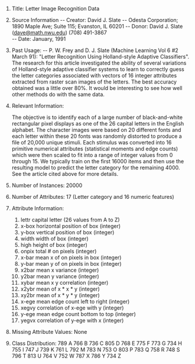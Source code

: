 1. Title: Letter Image Recognition Data 

2. Source Information
   -- Creator: David J. Slate
     -- Odesta Corporation; 1890 Maple Ave; Suite 115; Evanston, IL 60201
   -- Donor: David J. Slate (dave@math.nwu.edu) (708) 491-3867   
   -- Date: January, 1991

3. Past Usage:
   -- P. W. Frey and D. J. Slate (Machine Learning Vol 6 #2 March 91):
	"Letter Recognition Using Holland-style Adaptive Classifiers".
   	The research for this article investigated the ability of several
	variations of Holland-style adaptive classifier systems to learn to
	correctly guess the letter categories associated with vectors of 16
	integer attributes extracted from raster scan images of the letters.
	The best accuracy obtained was a little over 80%.  It would be
	interesting to see how well other methods do with the same data.

4. Relevant Information:

   The objective is to identify each of a large number of black-and-white
   rectangular pixel displays as one of the 26 capital letters in the English
   alphabet.  The character images were based on 20 different fonts and each
   letter within these 20 fonts was randomly distorted to produce a file of
   20,000 unique stimuli.  Each stimulus was converted into 16 primitive
   numerical attributes (statistical moments and edge counts) which were then
   scaled to fit into a range of integer values from 0 through 15.  We
   typically train on the first 16000 items and then use the resulting model
   to predict the letter category for the remaining 4000.  See the article
   cited above for more details.

5. Number of Instances: 20000

6. Number of Attributes: 17 (Letter category and 16 numeric features)

7. Attribute Information:
	 1.	lettr	capital letter	(26 values from A to Z)
	 2.	x-box	horizontal position of box	(integer)
	 3.	y-box	vertical position of box	(integer)
	 4.	width	width of box			(integer)
	 5.	high 	height of box			(integer)
	 6.	onpix	total # on pixels		(integer)
	 7.	x-bar	mean x of on pixels in box	(integer)
	 8.	y-bar	mean y of on pixels in box	(integer)
	 9.	x2bar	mean x variance			(integer)
	10.	y2bar	mean y variance			(integer)
	11.	xybar	mean x y correlation		(integer)
	12.	x2ybr	mean of x * x * y		(integer)
	13.	xy2br	mean of x * y * y		(integer)
	14.	x-ege	mean edge count left to right	(integer)
	15.	xegvy	correlation of x-ege with y	(integer)
	16.	y-ege	mean edge count bottom to top	(integer)
	17.	yegvx	correlation of y-ege with x	(integer)

8. Missing Attribute Values: None

9. Class Distribution:
 	789 A	   766 B     736 C     805 D	 768 E	   775 F     773 G
 	734 H	   755 I     747 J     739 K	 761 L	   792 M     783 N
 	753 O	   803 P     783 Q     758 R	 748 S	   796 T     813 U
 	764 V	   752 W     787 X     786 Y	 734 Z
